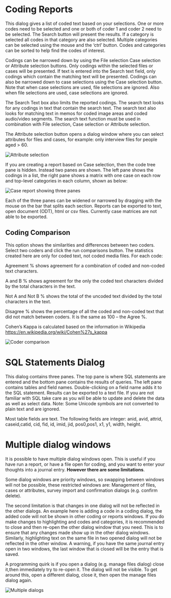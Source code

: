 # Coding Reports

This dialog gives a list of coded text based on your selections. One or more codes need to be selected and one or both of coder 1 and coder 2 need to be selected. The Search button will present the results. If a category is selected all codes in that category are also selected. Multiple categories can be selected using the mouse and the ‘ctrl’ button. Codes and categories can be sorted to help find the codes of interest.

Codings can be narrowed down by using the File selection Case selection or Attribute selection buttons. Only codings within the selected files or cases will be presented. If text is entered into the Search text field, only codings which contain the matching text will be presented. Codings can also be narrowed down to case selections using the Case selection button. Note that when case selections are used, file selections are ignored. Also when file selections are used, case selections are ignored.

The Search Text box also limits the reported codings. The search text looks for any codings in text that contain the search text. The search text also looks for matching text in memos for coded image areas and coded audio/video segments. The search text function must be used in combination with File selection, Case selection or Attribute selection.

The Attribute selection button opens a dialog window where you can select attributes for files and cases, for example: only interview files for people aged > 60.

![Attribute selection](https://qualcoder.files.wordpress.com/2019/02/attribute_selection.png)

If you are creating a report based on Case selection, then the code tree pane is hidden. Instead two panes are shown. The left pane shows the codings in a list, the right pane shows a matrix with one case on each row and top-level categories in each column, shown as below:

![Case report showing three panes](https://qualcoder.files.wordpress.com/2019/08/report_panes-1.png)

Each of the three panes can be widened or narrowed by dragging with the mouse on the bar that splits each section.
Reports can be exported to text, open document (ODT), html or csv files. Currently case matrices are not able to be exported.

##  Coding Comparison
This option shows the similarities and differences between two coders. Select two coders and click the run comparisons button. The statistics created here are only for coded text, not coded media files. For each code:

Agreement % shows agreement for a combination of coded and non-coded text characters.

A and B % shows agreement for the only the coded text characters divided by the total characters in the text.

Not A and Not B % shows the total of the uncoded text divided by the total characters in the text.

Disagree % shows the percentage of all the coded and non-coded text that did not match between coders. It is the same as 100 – the Agree %.

Cohen’s Kappa is calculated based on the information in Wikipedia https://en.wikipedia.org/wiki/Cohen%27s_kappa

![Coder comparison](https://qualcoder.files.wordpress.com/2019/01/coder-comparison.png)

#  SQL Statements Dialog

This dialog contains three panes. The top pane is where SQL statements are entered and the bottom pane contains the results of queries. The left pane contains tables and field names. Double-clicking on a field name adds it to the SQL statement. Results can be exported to a text file. If you are not familiar with SQL take care as you will be able to update and delete the data as well as select data. Note: Some Unicode symbols are not converted to plain text and are ignored.

Most table fields are text. The following fields are integer: anid, avid, attrid, caseid,catid, cid, fid, id, imid, jid, pos0,pos1, x1, y1, width, height.

#  Multiple dialog windows

It is possible to have multiple dialog windows open. This is useful if you have run a report, or have a file open for coding, and you want to enter your thoughts into a journal entry. **However there are some limitations**.
 
Some dialog windows are priority windows, so swapping between windows will not be possible, these restricted windows are: Management of files, cases or attributes, survey import and confirmation dialogs (e.g. confirm delete). 

The second limitation is that changes in one dialog will not be reflected in the other dialogs. An example here is adding a code in a coding dialog, the added code will not be shown in other coding or reports windows. If you do make changes to highlighting and codes and categories, it is recommended to close and then re-open the other dialog window that you need. This is to ensure that any changes made show up in the other dialog windows. Similarly, highlighting text on the same file in two opened dialog will not be reflected in the other window. A warning, if you have the same journal entry open in two windows, the last window that is closed will be the entry that is saved.

A programming quirk is if you open a dialog (e.g. manage files dialog) close it,then immediately try to re-open it. The dialog will not be visible. To get around this, open a different dialog, close it, then open the manage files dialog again.

![Multiple dialogs](https://qualcoder.files.wordpress.com/2019/08/multiple_dialogs.png)


